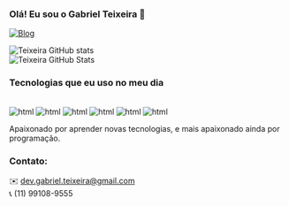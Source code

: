 
### Olá! Eu sou o Gabriel Teixeira 👋

[![Blog](https://img.shields.io/badge/Instagram-E4405F?style=for-the-badge&logo=instagram&logoColor=white)](https://instagram.com/teixeira.gabb)

![Teixeira GitHub stats](https://github-readme-stats.vercel.app/api?username=devOlvr&show_icons=true&theme=dracula)<br/>
![Teixeira GitHub Stats](https://github-readme-stats.vercel.app/api/top-langs/?username=devOlvr&hide=html&layout=compact&theme=dracula)

### Tecnologias que eu uso no meu dia

<div style="display: inline-block"><br/>
    <img aling="center" alt="html" src="https://img.shields.io/badge/HTML5-E34F26?style=for-the-badge&logo=html5&logoColor=white">
    <img aling="center" alt="html" src="https://img.shields.io/badge/CSS-239120?&style=for-the-badge&logo=css3&logoColor=white">
    <img aling="center" alt="html" src="https://img.shields.io/badge/JavaScript-F7DF1E?style=for-the-badge&logo=javascript&logoColor=black">
    <img aling="center" alt="html" src="https://img.shields.io/badge/TypeScript-235284?style=for-the-badge&logo=typescript&logoColor=white">
    <img aling="center" alt="html" src="https://img.shields.io/badge/ReactJs-563D7C?style=for-the-badge&logo=react&logoColor=white">
  <img aling="center" alt="html" src="https://img.shields.io/badge/Node.js-43853D?style=for-the-badge&logo=node.js&logoColor=white">
</div>

<br/>

Apaixonado por aprender novas tecnologias, e mais apaixonado ainda por programação.

### Contato:
✉️ dev.gabriel.teixeira@gmail.com  
📞 (11) 99108-9555
